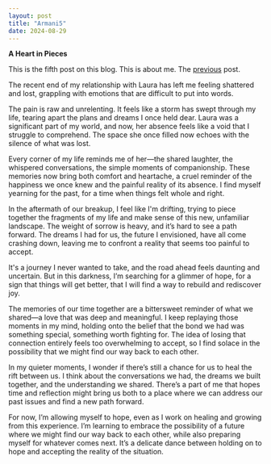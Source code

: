 ```yaml
---
layout: post
title: "Armani5"
date: 2024-08-29
---
```

**A Heart in Pieces**

This is the fifth post on this blog. This is about me. The [previous](https://armanbehnam.github.io/blog/2023/08/04/Armani4) post.

The recent end of my relationship with Laura has left me feeling shattered and lost, grappling with emotions that are difficult to put into words.

The pain is raw and unrelenting. It feels like a storm has swept through my life, tearing apart the plans and dreams I once held dear. Laura was a significant part of my world, and now, her absence feels like a void that I struggle to comprehend. The space she once filled now echoes with the silence of what was lost.

Every corner of my life reminds me of her—the shared laughter, the whispered conversations, the simple moments of companionship. These memories now bring both comfort and heartache, a cruel reminder of the happiness we once knew and the painful reality of its absence. I find myself yearning for the past, for a time when things felt whole and right.

In the aftermath of our breakup, I feel like I'm drifting, trying to piece together the fragments of my life and make sense of this new, unfamiliar landscape. The weight of sorrow is heavy, and it’s hard to see a path forward. The dreams I had for us, the future I envisioned, have all come crashing down, leaving me to confront a reality that seems too painful to accept.

It's a journey I never wanted to take, and the road ahead feels daunting and uncertain. But in this darkness, I’m searching for a glimmer of hope, for a sign that things will get better, that I will find a way to rebuild and rediscover joy.

The memories of our time together are a bittersweet reminder of what we shared—a love that was deep and meaningful. I keep replaying those moments in my mind, holding onto the belief that the bond we had was something special, something worth fighting for. The idea of losing that connection entirely feels too overwhelming to accept, so I find solace in the possibility that we might find our way back to each other.

In my quieter moments, I wonder if there’s still a chance for us to heal the rift between us. I think about the conversations we had, the dreams we built together, and the understanding we shared. There’s a part of me that hopes time and reflection might bring us both to a place where we can address our past issues and find a new path forward.

For now, I’m allowing myself to hope, even as I work on healing and growing from this experience. I’m learning to embrace the possibility of a future where we might find our way back to each other, while also preparing myself for whatever comes next. It’s a delicate dance between holding on to hope and accepting the reality of the situation.
